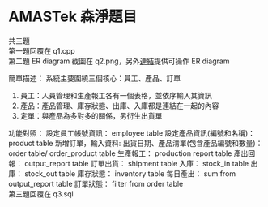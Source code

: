 # AMASTek 森淨題目

共三題<br>
第一題回覆在 q1.cpp<br>
第二題 ER diagram 截圖在 q2.png，另外[連結](https://dbdiagram.io/d/6717501397a66db9a3d16437)提供可操作 ER diagram

簡單描述：
系統主要圍繞三個核心：員工、產品、訂單

1. 員工：人員管理和生產報工各有一個表格，並依序輸入其資訊
2. 產品：產品管理、庫存狀態、出庫、入庫都是連結在一起的內容
3. 定單：與產品為多對多的關係，另衍生出貨單

功能對照：
設定員工帳號資訊： employee table
設定產品資訊(編號和名稱)： product table
新增訂單，輸入資料: 出貨日期、產品清單(包含產品編號和數量)： order table/ order_product table
生產報工： production report table
產出回報： output_report table
訂單出貨： shipment table
入庫： stock_in table
出庫： stock_out table
庫存狀態： inventory table
每日產出： sum from output_report table
訂單狀態： filter from order table
<br>
第三題回覆在 q3.sql<br>
